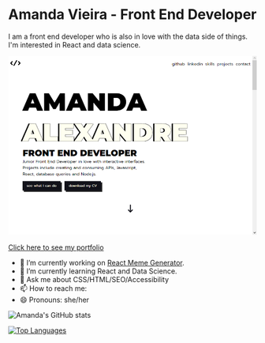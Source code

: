# Amanda Vieira - Front End Developer

I am a front end developer who is also in love with the data side of things. I'm interested in React and data science.

![Front End Portfolio](portfolio_cover.png)

[Click here to see my portfolio](https://amandaalexandre.github.io)

- 🔭 I’m currently working on [React Meme Generator](https://github.com/amandaalexandre/react-meme-generator).
- 🌱 I’m currently learning React and Data Science.
- 💬 Ask me about CSS/HTML/SEO/Accessibility
- 📫 How to reach me: 
- 😄 Pronouns: she/her

![Amanda's GitHub stats](https://github-readme-stats.vercel.app/api?username=amandaalexandre&show_icons=true&theme=dark)

[![Top Languages](https://github-readme-stats.vercel.app/api/top-langs/?username=amandaalexandre&layout=compact)](https://github.com/anuraghazra/github-readme-stats)
